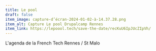 ```yaml
---
title: Le pool
draft: false
item_image: capture-d’écran-2024-01-02-à-14.37.28.png
item_alt: Capture Le pool Drupalcamp Rennes
item_link: https://lepoool.tech/save-the-date/recKuU6IpJUcZIpVh/
---
```

L'agenda de la French Tech Rennes / St Malo